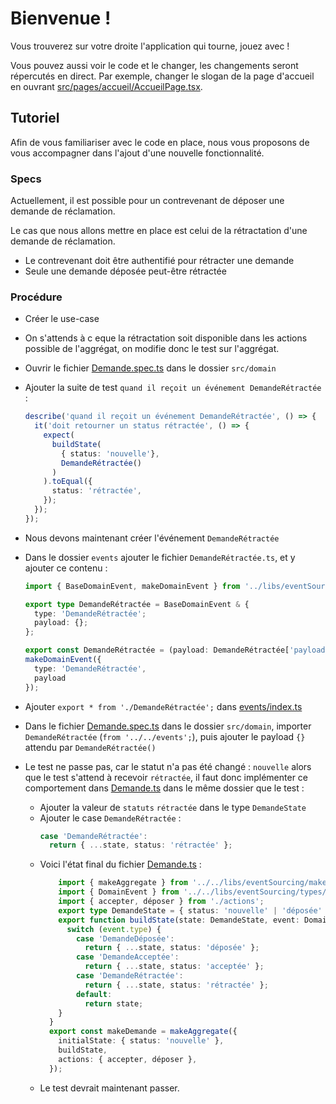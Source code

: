 # Bienvenue !

Vous trouverez sur votre droite l'application qui tourne, jouez avec !

Vous pouvez aussi voir le code et le changer, les changements seront répercutés en direct. Par exemple, changer le slogan de la page d'accueil en ouvrant [src/pages/accueil/AccueilPage.tsx](./src/pages/accueil/AccueilPage.tsx).

## Tutoriel

Afin de vous familiariser avec le code en place, nous vous proposons de vous accompagner dans l'ajout d'une nouvelle fonctionnalité.

### Specs

Actuellement, il est possible pour un contrevenant de déposer une demande de réclamation.

Le cas que nous allons mettre en place est celui de la rétractation d'une demande de réclamation.

- Le contrevenant doit être authentifié pour rétracter une demande
- Seule une demande déposée peut-être rétractée

### Procédure
- Créer le use-case

- On s'attends à c eque la rétractation soit disponible dans les actions possible de l'aggrégat, on modifie donc le test sur l'aggrégat.



- Ouvrir le fichier [Demande.spec.ts](./src/domain/demande/Demande.spec.ts) dans le dossier `src/domain`
- Ajouter la suite de test `quand il reçoit un événement DemandeRétractée` :
  ```typescript
  describe('quand il reçoit un événement DemandeRétractée', () => {
    it('doit retourner un status rétractée', () => {
      expect(
        buildState(
          { status: 'nouvelle'},
          DemandeRétractée()
        )
      ).toEqual({
        status: 'rétractée',
      });
    });
  });
  ```
- Nous devons maintenant créer l'événement `DemandeRétractée`
- Dans le dossier `events` ajouter le fichier `DemandeRétractée.ts`, et y ajouter ce contenu :
  ```typescript
  import { BaseDomainEvent, makeDomainEvent } from '../libs/eventSourcing';
  
  export type DemandeRétractée = BaseDomainEvent & {
    type: 'DemandeRétractée';
    payload: {};
  };
  
  export const DemandeRétractée = (payload: DemandeRétractée['payload']): DemandeRétractée =>
  makeDomainEvent({
    type: 'DemandeRétractée',
    payload
  });
  ```
- Ajouter `export * from './DemandeRétractée';` dans [events/index.ts](./src/events/index.ts)
- Dans le fichier [Demande.spec.ts](./src/domain/demande/Demande.spec.ts) dans le dossier `src/domain`, importer `DemandeRétractée` (`from '../../events';`), puis ajouter le payload `{}` attendu par `DemandeRétractée()`
- Le test ne passe pas, car le statut n'a pas été changé : `nouvelle` alors que le test s'attend à recevoir `rétractée`, il faut donc implémenter ce comportement dans [Demande.ts](./src/domain/demande/Demande.ts) dans le même dossier que le test :
  - Ajouter la valeur de `statuts` `rétractée` dans le type `DemandeState`
  - Ajouter le case `DemandeRétractée` :
    ```typescript
    case 'DemandeRétractée':
      return { ...state, status: 'rétractée' };
    ```
  - Voici l'état final du fichier [Demande.ts](./src/domain/demande/Demande.ts) :
    ```typescript
        import { makeAggregate } from '../../libs/eventSourcing/makeAggregate';
        import { DomainEvent } from '../../libs/eventSourcing/types/DomainEvent';
        import { accepter, déposer } from './actions';
        export type DemandeState = { status: 'nouvelle' | 'déposée' | 'acceptée' | 'rétractée' };
        export function buildState(state: DemandeState, event: DomainEvent): DemandeState {
          switch (event.type) {
            case 'DemandeDéposée':
              return { ...state, status: 'déposée' };
            case 'DemandeAcceptée':
              return { ...state, status: 'acceptée' };
            case 'DemandeRétractée':
              return { ...state, status: 'rétractée' };
            default:
              return state;
        }
      }
      export const makeDemande = makeAggregate({
        initialState: { status: 'nouvelle' },
        buildState,
        actions: { accepter, déposer },
      });
    ```
  - Le test devrait maintenant passer.
